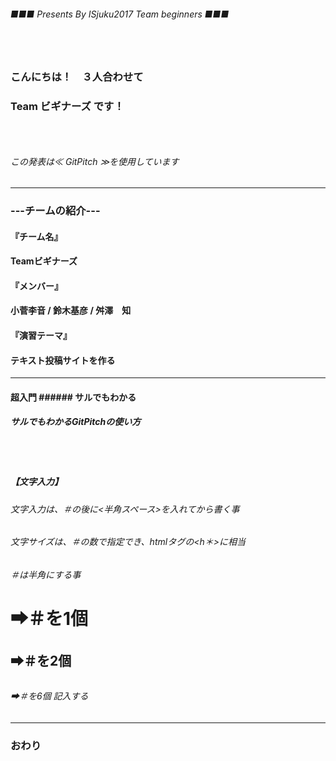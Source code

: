 ###### ■■■ Presents By ISjuku2017 Team beginners ■■■
### 　
### こんにちは！　３人合わせて
### Team ビギナーズ です！
### 　
###### この発表は≪ GitPitch ≫を使用しています
---
### ---チームの紹介---
#### 『チーム名』
#### Teamビギナーズ
#### 『メンバー』
#### 小菅李音 / 鈴木基彦 / 舛澤　知
#### 『演習テーマ』
#### テキスト投稿サイトを作る
---
#### 超入門 ###### サルでもわかる
##### サルでもわかるGitPitchの使い方
###### 　
##### 【文字入力】
###### 文字入力は、＃の後に<半角スペース>を入れてから書く事
###### 文字サイズは、＃の数で指定でき、htmlタグの<h＊>に相当
###### ＃は半角にする事
###### <h1>➡＃を1個
###### <h2>➡＃を2個
###### <h6>➡＃を6個 記入する

---


### おわり
